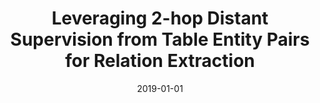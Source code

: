 ---
title: "Leveraging 2-hop Distant Supervision from Table Entity Pairs for Relation Extraction"
collection: publications
authors: ' <b>Xiang Deng</b>,  Huan Sun, '
permalink: /publication/2019-01-01-Leveraging-2-hop-Distant-Supervision-from-Table-Entity-Pairs-for-Relation-Extraction
date: 2019-01-01
venue: 'Conference on Empirical Methods in Natural Language Processing (EMNLP-IJCNLP)'
paperurl: 'https://doi.org/10.18653/v1/D19-1039'
biburl: 'https://dblp.org/rec/conf/emnlp/DengS19.bib'
codeurl: 'https://github.com/sunlab-osu/REDS2'
---